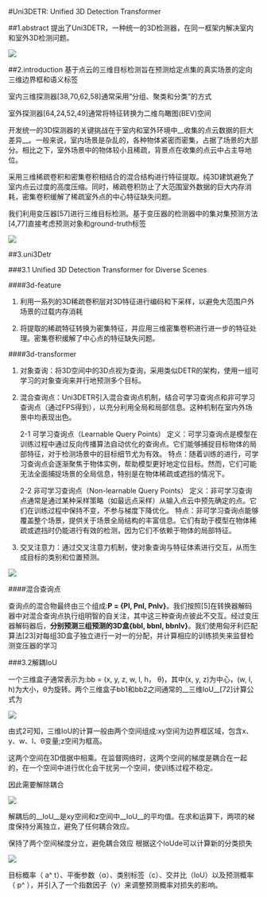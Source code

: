 #Uni3DETR: Unified 3D Detection Transformer

##1.abstract
提出了Uni3DETR，一种统一的3D检测器，在同一框架内解决室内和室外3D检测问题。

![](https://cdn.jsdelivr.net/gh/tj-messi/picture/1727245288574.png)

##2.introduction
基于点云的三维目标检测旨在预测给定点集的真实场景的定向三维边界框和语义标签

室内三维探测器[38,70,62,58]通常采用“分组、聚类和分类”的方式

室外探测器[64,24,52,49]通常将特征转换为二维鸟瞰图(BEV)空间

开发统一的3D探测器的关键挑战在于室内和室外环境中__收集的点云数据的巨大差异__。一般来说，室内场景是杂乱的，各种物体紧密而密集，占据了场景的大部分。相比之下，室外场景中的物体较小且稀疏，背景点在收集的点云中占主导地位。

采用三维稀疏卷积和密集卷积相结合的混合结构进行特征提取。纯3D建筑避免了室内点云过度的高度压缩。同时，稀疏卷积防止了大范围室外数据的巨大内存消耗，密集卷积缓解了稀疏室外点的中心特征缺失问题。

我们利用变压器[57]进行三维目标检测。基于变压器的检测器中的集对集预测方法[4,77]直接考虑预测对象和ground-truth标签

![](https://cdn.jsdelivr.net/gh/tj-messi/picture/uni3detr.png)

##3.uni3Detr

###3.1 Unified 3D Detection Transformer for Diverse Scenes

####3d-feature
1. 利用一系列的3D稀疏卷积层对3D特征进行编码和下采样，以避免大范围户外场景的过载内存消耗

2. 将提取的稀疏特征转换为密集特征，并应用三维密集卷积进行进一步的特征处理。密集卷积缓解了中心点的特征缺失问题。

####3d-transformer

1.  对象查询：将3D空间中的3D点视为查询，采用类似DETR的架构，使用一组可学习的对象查询来并行地预测多个目标。

2.  混合查询点：Uni3DETR引入混合查询点机制，结合可学习查询点和非可学习查询点（通过FPS得到），以充分利用全局和局部信息。这种机制在室内外场景中均表现出色。

	2-1 可学习查询点（Learnable Query Points）
	定义：可学习查询点是模型在训练过程中通过反向传播算法自动优化的查询点。它们能够捕捉目标物体的局部特征，对于检测场景中的目标细节尤为有效。
	特点：随着训练的进行，可学习查询点会逐渐聚焦于物体实例，帮助模型更好地定位目标。然而，它们可能无法全面捕捉场景的全局信息，特别是在物体稀疏或遮挡的情况下。

	2-2 非可学习查询点（Non-learnable Query Points）
	定义：非可学习查询点通常是通过某种采样策略（如最远点采样）从输入点云中预先确定的点。它们在训练过程中保持不变，不参与梯度下降优化。
	特点：非可学习查询点能够覆盖整个场景，提供关于场景全局结构的丰富信息。它们有助于模型在物体稀疏或遮挡时仍能进行有效的检测，因为它们不依赖于物体的局部特征。

3.  交叉注意力：通过交叉注意力机制，使对象查询与特征体素进行交互，从而生成目标的类别和位置预测。

![](https://cdn.jsdelivr.net/gh/tj-messi/picture/1727260241149.png)

####混合查询点

查询点的混合物最终由三个组成:__P = {Pl, Pnl, Pnlv}__。我们按照[5]在转换器解码器中对混合查询点执行组明智的自关注，其中这三种查询点彼此不交互。经过变压器解码器后，__分别预测三组预测的3D盒{bbl, bbnl, bbnlv}__。我们使用匈牙利匹配算法[23]对每组3D盒子独立进行一对一的分配，并计算相应的训练损失来监督检测变压器的学习

###3.2解耦IoU

一个三维盒子通常表示为:bb = (x, y, z, w, l, h， θ)，其中(x, y, z)为中心，(w, l, h)为大小，θ为旋转。两个三维盒子bb1和bb2之间通常的__三维IoU__[72]计算公式为

![](https://cdn.jsdelivr.net/gh/tj-messi/picture/23fecdd18aee7aaa317a4e2f3cfe6fbb.png)

由式2可知，三维IoU的计算一般由两个空间组成:xy空间为边界框区域，包含x、y、w、l、θ变量;z空间为框高。

这两个空间在3D借据中相乘。在监督网络时，这两个空间的梯度是耦合在一起的，在一个空间中进行优化会干扰另一个空间，使训练过程不稳定。

因此需要解除耦合

![](https://cdn.jsdelivr.net/gh/tj-messi/picture/1727274644425.png)

解耦后的__IoU__是xy空间和z空间中__IoU__的平均值。在求和运算下，两项的梯度保持分离独立，避免了任何耦合效应。

保持了两个空间梯度分立，避免耦合效应
根据这个IoUde可以计算新的分类损失

![](https://cdn.jsdelivr.net/gh/tj-messi/picture/1727275211423.png)

目标概率（ a^ t）、平衡参数（α）、类别标签（c）、交并比（IoU）以及预测概率（ p^
​
 ），并引入了一个指数因子（γ）来调整预测概率对损失的影响。

